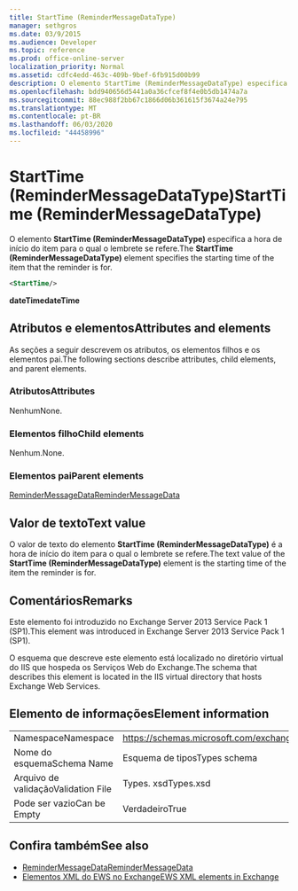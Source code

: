```yaml
---
title: StartTime (ReminderMessageDataType)
manager: sethgros
ms.date: 03/9/2015
ms.audience: Developer
ms.topic: reference
ms.prod: office-online-server
localization_priority: Normal
ms.assetid: cdfc4edd-463c-409b-9bef-6fb915d00b99
description: O elemento StartTime (ReminderMessageDataType) especifica a hora de início do item para o qual o lembrete se refere.
ms.openlocfilehash: bdd940656d5441a0a36cfcef8f4e0b5db1474a7a
ms.sourcegitcommit: 88ec988f2bb67c1866d06b361615f3674a24e795
ms.translationtype: MT
ms.contentlocale: pt-BR
ms.lasthandoff: 06/03/2020
ms.locfileid: "44458996"
---
```

# <a name="starttime-remindermessagedatatype"></a><span data-ttu-id="5a514-103">StartTime (ReminderMessageDataType)</span><span class="sxs-lookup"><span data-stu-id="5a514-103">StartTime (ReminderMessageDataType)</span></span>

<span data-ttu-id="5a514-104">O elemento **StartTime (ReminderMessageDataType)** especifica a hora de início do item para o qual o lembrete se refere.</span><span class="sxs-lookup"><span data-stu-id="5a514-104">The **StartTime (ReminderMessageDataType)** element specifies the starting time of the item that the reminder is for.</span></span> 
  
```XML
<StartTime/>
```

<span data-ttu-id="5a514-105">**dateTime**</span><span class="sxs-lookup"><span data-stu-id="5a514-105">**dateTime**</span></span>

## <a name="attributes-and-elements"></a><span data-ttu-id="5a514-106">Atributos e elementos</span><span class="sxs-lookup"><span data-stu-id="5a514-106">Attributes and elements</span></span>

<span data-ttu-id="5a514-107">As seções a seguir descrevem os atributos, os elementos filhos e os elementos pai.</span><span class="sxs-lookup"><span data-stu-id="5a514-107">The following sections describe attributes, child elements, and parent elements.</span></span>
  
### <a name="attributes"></a><span data-ttu-id="5a514-108">Atributos</span><span class="sxs-lookup"><span data-stu-id="5a514-108">Attributes</span></span>

<span data-ttu-id="5a514-109">Nenhum</span><span class="sxs-lookup"><span data-stu-id="5a514-109">None.</span></span>
  
### <a name="child-elements"></a><span data-ttu-id="5a514-110">Elementos filho</span><span class="sxs-lookup"><span data-stu-id="5a514-110">Child elements</span></span>

<span data-ttu-id="5a514-111">Nenhum.</span><span class="sxs-lookup"><span data-stu-id="5a514-111">None.</span></span>
  
### <a name="parent-elements"></a><span data-ttu-id="5a514-112">Elementos pai</span><span class="sxs-lookup"><span data-stu-id="5a514-112">Parent elements</span></span>

[<span data-ttu-id="5a514-113">ReminderMessageData</span><span class="sxs-lookup"><span data-stu-id="5a514-113">ReminderMessageData</span></span>](remindermessagedata.md)
  
## <a name="text-value"></a><span data-ttu-id="5a514-114">Valor de texto</span><span class="sxs-lookup"><span data-stu-id="5a514-114">Text value</span></span>

<span data-ttu-id="5a514-115">O valor de texto do elemento **StartTime (ReminderMessageDataType)** é a hora de início do item para o qual o lembrete se refere.</span><span class="sxs-lookup"><span data-stu-id="5a514-115">The text value of the **StartTime (ReminderMessageDataType)** element is the starting time of the item the reminder is for.</span></span> 
  
## <a name="remarks"></a><span data-ttu-id="5a514-116">Comentários</span><span class="sxs-lookup"><span data-stu-id="5a514-116">Remarks</span></span>

<span data-ttu-id="5a514-117">Este elemento foi introduzido no Exchange Server 2013 Service Pack 1 (SP1).</span><span class="sxs-lookup"><span data-stu-id="5a514-117">This element was introduced in Exchange Server 2013 Service Pack 1 (SP1).</span></span>
  
<span data-ttu-id="5a514-118">O esquema que descreve este elemento está localizado no diretório virtual do IIS que hospeda os Serviços Web do Exchange.</span><span class="sxs-lookup"><span data-stu-id="5a514-118">The schema that describes this element is located in the IIS virtual directory that hosts Exchange Web Services.</span></span>
  
## <a name="element-information"></a><span data-ttu-id="5a514-119">Elemento de informações</span><span class="sxs-lookup"><span data-stu-id="5a514-119">Element information</span></span>

|||
|:-----|:-----|
|<span data-ttu-id="5a514-120">Namespace</span><span class="sxs-lookup"><span data-stu-id="5a514-120">Namespace</span></span>  <br/> |https://schemas.microsoft.com/exchange/services/2006/types  <br/> |
|<span data-ttu-id="5a514-121">Nome do esquema</span><span class="sxs-lookup"><span data-stu-id="5a514-121">Schema Name</span></span>  <br/> |<span data-ttu-id="5a514-122">Esquema de tipos</span><span class="sxs-lookup"><span data-stu-id="5a514-122">Types schema</span></span>  <br/> |
|<span data-ttu-id="5a514-123">Arquivo de validação</span><span class="sxs-lookup"><span data-stu-id="5a514-123">Validation File</span></span>  <br/> |<span data-ttu-id="5a514-124">Types. xsd</span><span class="sxs-lookup"><span data-stu-id="5a514-124">Types.xsd</span></span>  <br/> |
|<span data-ttu-id="5a514-125">Pode ser vazio</span><span class="sxs-lookup"><span data-stu-id="5a514-125">Can be Empty</span></span>  <br/> |<span data-ttu-id="5a514-126">Verdadeiro</span><span class="sxs-lookup"><span data-stu-id="5a514-126">True</span></span>  <br/> |
   
## <a name="see-also"></a><span data-ttu-id="5a514-127">Confira também</span><span class="sxs-lookup"><span data-stu-id="5a514-127">See also</span></span>

- [<span data-ttu-id="5a514-128">ReminderMessageData</span><span class="sxs-lookup"><span data-stu-id="5a514-128">ReminderMessageData</span></span>](remindermessagedata.md)
- [<span data-ttu-id="5a514-129">Elementos XML do EWS no Exchange</span><span class="sxs-lookup"><span data-stu-id="5a514-129">EWS XML elements in Exchange</span></span>](ews-xml-elements-in-exchange.md)

